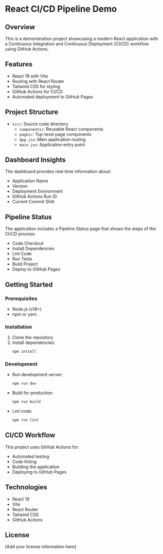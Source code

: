 # React CI/CD Pipeline Demo

## Overview

This is a demonstration project showcasing a modern React application with a Continuous Integration and Continuous Deployment (CI/CD) workflow using GitHub Actions.

## Features

- React 19 with Vite
- Routing with React Router
- Tailwind CSS for styling
- GitHub Actions for CI/CD
- Automated deployment to GitHub Pages

## Project Structure

- `src/`: Source code directory
  - `components/`: Reusable React components
  - `pages/`: Top-level page components
  - `App.jsx`: Main application routing
  - `main.jsx`: Application entry point

## Dashboard Insights

The dashboard provides real-time information about:
- Application Name
- Version
- Deployment Environment
- GitHub Actions Run ID
- Current Commit SHA

## Pipeline Status

The application includes a Pipeline Status page that shows the steps of the CI/CD process:
- Code Checkout
- Install Dependencies
- Lint Code
- Run Tests
- Build Project
- Deploy to GitHub Pages

## Getting Started

### Prerequisites

- Node.js (v18+)
- npm or yarn

### Installation

1. Clone the repository
2. Install dependencies:
   ```bash
   npm install
   ```

### Development

- Run development server:
  ```bash
  npm run dev
  ```

- Build for production:
  ```bash
  npm run build
  ```

- Lint code:
  ```bash
  npm run lint
  ```

## CI/CD Workflow

This project uses GitHub Actions for:
- Automated testing
- Code linting
- Building the application
- Deploying to GitHub Pages

## Technologies

- React 19
- Vite
- React Router
- Tailwind CSS
- GitHub Actions

## License

[Add your license information here]
